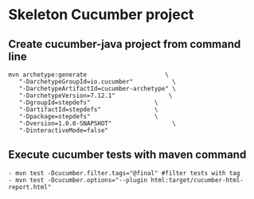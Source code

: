 # Skeleton Cucumber project
## Create cucumber-java project from command line
```shell
mvn archetype:generate                      \
   "-DarchetypeGroupId=io.cucumber"           \
   "-DarchetypeArtifactId=cucumber-archetype" \
   "-DarchetypeVersion=7.12.1"               \
   "-DgroupId=stepdefs"                  \
   "-DartifactId=stepdefs"               \
   "-Dpackage=stepdefs"                  \
   "-Dversion=1.0.0-SNAPSHOT"                 \
   "-DinteractiveMode=false"

```

## Execute cucumber tests with maven command
```text
- mvn test -Dcucumber.filter.tags="@final" #filter tests with tag
- mvn test -Dcucumber.options="--plugin html:target/cucumber-html-report.html"


```
 